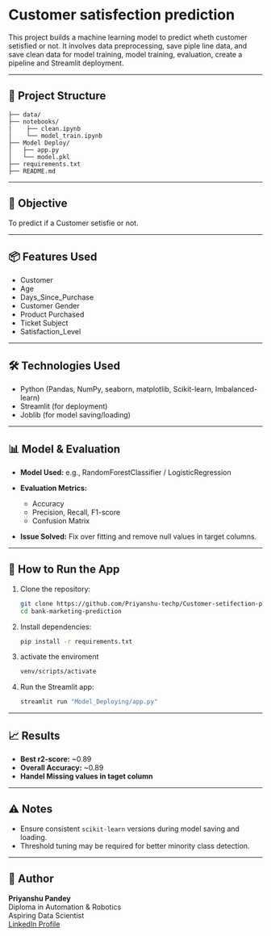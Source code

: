 # Customer satisfection prediction

This project builds a machine learning model to predict wheth customer setisfied or not. It involves data preprocessing, save piple line data, and save clean data for model training, model training, evaluation, create a pipeline and Streamlit deployment.

---

## 📁 Project Structure

```
├── data/                  
├── notebooks/   
|    ├── clean.ipynb          
│    └── model_train.ipynb       
├── Model Deploy/
│   ├── app.py              
│   └── model.pkl           
├── requirements.txt          
├── README.md                
```

---

## 🎯 Objective

To predict if a Customer setisfie or not.

---

## 📦 Features Used

- Customer 
- Age	 
- Days_Since_Purchase	
- Customer Gender	  
- Product Purchased	 
- Ticket Subject	
- Satisfaction_Level    
---

## 🛠️ Technologies Used

- Python (Pandas, NumPy, seaborn, matplotlib, Scikit-learn, Imbalanced-learn)
- Streamlit (for deployment)
- Joblib (for model saving/loading)

---

## 📊 Model & Evaluation

- **Model Used:** e.g., RandomForestClassifier / LogisticRegression  
- **Evaluation Metrics:**
  - Accuracy
  - Precision, Recall, F1-score
  - Confusion Matrix

- **Issue Solved:** Fix over fitting and remove null values in target columns.

---

## 🚀 How to Run the App

1. Clone the repository:
   ```bash
   git clone https://github.com/Priyanshu-techp/Customer-setifection-prediction.git
   cd bank-marketing-prediction
   ```

2. Install dependencies:
   ```bash
   pip install -r requirements.txt
   ```

3. activate the enviroment
   ```bash
   venv/scripts/activate

4. Run the Streamlit app:
   ```bash
   streamlit run "Model_Deploying/app.py"
   ```
---

## 📈 Results

- **Best r2-score:** ~0.89  
- **Overall Accuracy:** ~0.89  
- **Handel Missing values in taget column**

---

## ⚠️ Notes

- Ensure consistent `scikit-learn` versions during model saving and loading.
- Threshold tuning may be required for better minority class detection.

---

## 👤 Author

**Priyanshu Pandey**  
Diploma in Automation & Robotics  
Aspiring Data Scientist  
[LinkedIn Profile](https://www.linkedin.com/in/priyanshu-pandey-672767320)


